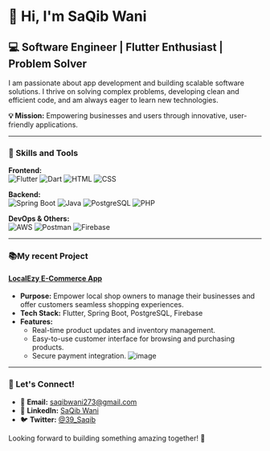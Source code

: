 # 👋 Hi, I'm SaQib Wani

## 💻 Software Engineer | Flutter Enthusiast | Problem Solver  

I am passionate about app development and building scalable software solutions. I thrive on solving complex problems, developing clean and efficient code, and am always eager to learn new technologies.  

**💡 Mission:** Empowering businesses and users through innovative, user-friendly applications.

---

### 🚀 Skills and Tools  

**Frontend:**  
![Flutter](https://img.shields.io/badge/-Flutter-02569B?style=flat&logo=flutter&logoColor=white) ![Dart](https://img.shields.io/badge/-Dart-0175C2?style=flat&logo=dart&logoColor=white) ![HTML](https://img.shields.io/badge/-HTML-E34F26?style=flat&logo=html5&logoColor=white) ![CSS](https://img.shields.io/badge/-CSS-1572B6?style=flat&logo=css3&logoColor=white)

**Backend:**  
![Spring Boot](https://img.shields.io/badge/-Spring%20Boot-6DB33F?style=flat&logo=spring-boot&logoColor=white) ![Java](https://img.shields.io/badge/-Java-007396?style=flat&logo=java&logoColor=white) ![PostgreSQL](https://img.shields.io/badge/-PostgreSQL-336791?style=flat&logo=postgresql&logoColor=white) ![PHP](https://img.shields.io/badge/-PHP-777BB4?style=flat&logo=php&logoColor=white)

**DevOps & Others:**  
![AWS](https://img.shields.io/badge/-AWS-232F3E?style=flat&logo=amazon-aws&logoColor=white) ![Postman](https://img.shields.io/badge/-Postman-FF6C37?style=flat&logo=postman&logoColor=white) ![Firebase](https://img.shields.io/badge/-Firebase-FFCA28?style=flat&logo=firebase&logoColor=black)

---

### 📚My recent Project  

#### [LocalEzy E-Commerce App](https://github.com/your-repo-link)  
- **Purpose:** Empower local shop owners to manage their businesses and offer customers seamless shopping experiences.  
- **Tech Stack:** Flutter, Spring Boot, PostgreSQL, Firebase  
- **Features:**  
  - Real-time product updates and inventory management.  
  - Easy-to-use customer interface for browsing and purchasing products.  
  - Secure payment integration.
    ![image](https://github.com/user-attachments/assets/ab45830d-5e53-4afc-8e56-9083ca59720a)


---



### 🤝 Let's Connect!  

- 📧 **Email:** [saqibwani273@gmail.com](mailto:saqibwani273@gmail.com)  
- 💼 **LinkedIn:** [SaQib Wani](https://www.linkedin.com/in/272-saqib-wani/)  
- 🐦 **Twitter:** [@39_Saqib](https://twitter.com/39_Saqib)  

Looking forward to building something amazing together! 🚀
